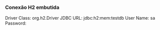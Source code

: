 ### Conexão H2 embutida

Driver Class:	org.h2.Driver
JDBC URL:		jdbc:h2:mem:testdb
User Name:		sa
Password:		<blank>